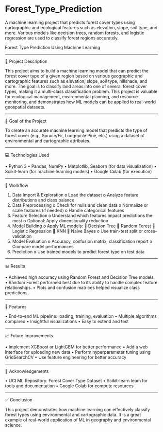 # Forest_Type_Prediction
A machine learning project that predicts forest cover types using cartographic and ecological features such as elevation, slope, soil type, and more. Various models like decision trees, random forests, and logistic regression are used to classify forest regions accurately.





Forest Type Prediction Using Machine Learning
________________________________________
📝 Project Description





This project aims to build a machine learning model that can predict the forest cover type of a given region based on various geographic and cartographic features such as elevation, slope, soil type, hillshade, and more. The goal is to classify land areas into one of several forest cover types, making it a multi-class classification problem.
This project is valuable for ecological management, environmental planning, and resource monitoring, and demonstrates how ML models can be applied to real-world geospatial datasets.
________________________________________
🎯 Goal of the Project




To create an accurate machine learning model that predicts the type of forest cover (e.g., Spruce/Fir, Lodgepole Pine, etc.) using a dataset of environmental and cartographic attributes.
________________________________________
💻 Technologies Used




•	Python 3
•	Pandas, NumPy
•	Matplotlib, Seaborn (for data visualization)
•	Scikit-learn (for machine learning models)
•	Google Colab (for execution)
________________________________________
🔁 Workflow







1.	Data Import & Exploration
  o	Load the dataset
  o	Analyze feature distributions and class balance
2.	Data Preprocessing
  o	Check for nulls and clean data
  o	Normalize or scale features (if needed)
  o	Handle categorical features
3.	Feature Selection
  o	Understand which features impact predictions the most
  o	Optional: Apply dimensionality reduction
4.	Model Building
  o	Apply ML models:
    	Decision Tree
    	Random Forest
    	Logistic Regression
    	KNN
    	Naive Bayes
  o	Use train-test split or cross-validation
5.	Model Evaluation
  o	Accuracy, confusion matrix, classification report
  o	Compare model performances
6.	Prediction
  o	Use trained models to predict forest type on test data
________________________________________
📊 Results









•	Achieved high accuracy using Random Forest and Decision Tree models.
•	Random Forest performed best due to its ability to handle complex feature relationships.
•	Plots and confusion matrices helped visualize class predictions.
________________________________________
📌 Features










•	End-to-end ML pipeline: loading, training, evaluation
•	Multiple algorithms compared
•	Insightful visualizations
•	Easy to extend and test
________________________________________
📈 Future Improvements










•	Implement XGBoost or LightGBM for better performance
•	Add a web interface for uploading new data
•	Perform hyperparameter tuning using GridSearchCV
•	Use feature engineering for better accuracy
________________________________________
🙏 Acknowledgements
















•	UCI ML Repository: Forest Cover Type Dataset
•	Scikit-learn team for tools and documentation
•	Google Colab for compute resources
________________________________________
✅ Conclusion












This project demonstrates how machine learning can effectively classify forest types using environmental and cartographic data. It is a great example of real-world application of ML in geography and environmental science.

